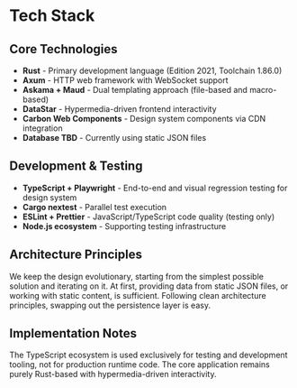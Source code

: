 # Tech Stack

## Core Technologies

- **Rust** - Primary development language (Edition 2021, Toolchain 1.86.0)
- **Axum** - HTTP web framework with WebSocket support
- **Askama + Maud** - Dual templating approach (file-based and macro-based)
- **DataStar** - Hypermedia-driven frontend interactivity
- **Carbon Web Components** - Design system components via CDN integration
- **Database TBD** - Currently using static JSON files

## Development & Testing

- **TypeScript + Playwright** - End-to-end and visual regression testing for design system
- **Cargo nextest** - Parallel test execution
- **ESLint + Prettier** - JavaScript/TypeScript code quality (testing only)
- **Node.js ecosystem** - Supporting testing infrastructure

## Architecture Principles

We keep the design evolutionary, starting from the simplest possible solution and iterating on it.
At first, providing data from static JSON files, or working with static content, is sufficient.
Following clean architecture principles, swapping out the persistence layer is easy.

## Implementation Notes

The TypeScript ecosystem is used exclusively for testing and development tooling, not for production runtime code. The core application remains purely Rust-based with hypermedia-driven interactivity.

<!-- TODO: for CSS post processing, check out https://github.com/rs-tml/rcss or https://docs.rs/lightningcss/latest/lightningcss/ -->
